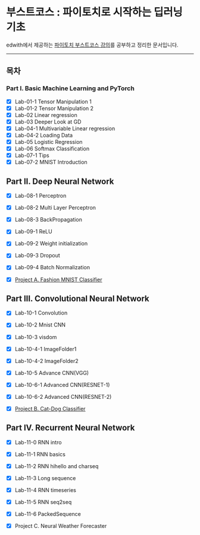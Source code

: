 # 부스트코스 : 파이토치로 시작하는 딥러닝 기초

edwith에서 제공하는 [파이토치 부스트코스 강의](https://www.edwith.org/boostcourse-dl-pytorch)를 공부하고 정리한 문서입니다.

---

## 목차

### Part I. Basic Machine Learning and PyTorch

- [x] Lab-01-1 Tensor Manipulation 1
- [x] Lab-01-2 Tensor Manipulation 2
- [x] Lab-02 Linear regression
- [x] Lab-03 Deeper Look at GD
- [x] Lab-04-1 Multivariable Linear regression
- [x] Lab-04-2 Loading Data
- [x] Lab-05 Logistic Regression
- [x] Lab-06 Softmax Classification
- [x] Lab-07-1 Tips
- [x] Lab-07-2 MNIST Introduction

## Part II. Deep Neural Network

- [x] Lab-08-1 Perceptron
- [x] Lab-08-2 Multi Layer Perceptron
- [x] Lab-08-3 BackPropagation
- [x] Lab-09-1 ReLU
- [x] Lab-09-2 Weight initialization
- [x] Lab-09-3 Dropout
- [x] Lab-09-4 Batch Normalization
- [x] [Project A. Fashion MNIST Classifier](https://github.com/Seongwoong-sk/PyTorch-Deep-Learning-Zero-To-All/blob/main/Part-II%20Deep%20Neural%20Network/Fashion_MNIST_Classifier.ipynb)



## Part III. Convolutional Neural Network

- [x] Lab-10-1 Convolution
- [x] Lab-10-2 Mnist CNN
- [x] Lab-10-3 visdom
- [x] Lab-10-4-1 ImageFolder1
- [x] Lab-10-4-2 ImageFolder2
- [x] Lab-10-5 Advance CNN(VGG)
- [x] Lab-10-6-1 Advanced CNN(RESNET-1)
- [x] Lab-10-6-2 Advanced CNN(RESNET-2)
- [x] [Project B. Cat-Dog Classifier](https://github.com/Seongwoong-sk/PyTorch-Deep-Learning-Zero-To-All/blob/main/Part-III%20Convolutional%20Neural%20Network/Cat-Dog%20Classifier.ipynb)



## Part IV. Recurrent Neural Network

- [x] Lab-11-0 RNN intro
- [x] Lab-11-1 RNN basics
- [x] Lab-11-2 RNN hihello and charseq
- [x] Lab-11-3 Long sequence
- [x] Lab-11-4 RNN timeseries
- [x] Lab-11-5 RNN seq2seq
- [x] Lab-11-6 PackedSequence
- [x] Project C. Neural Weather Forecaster





